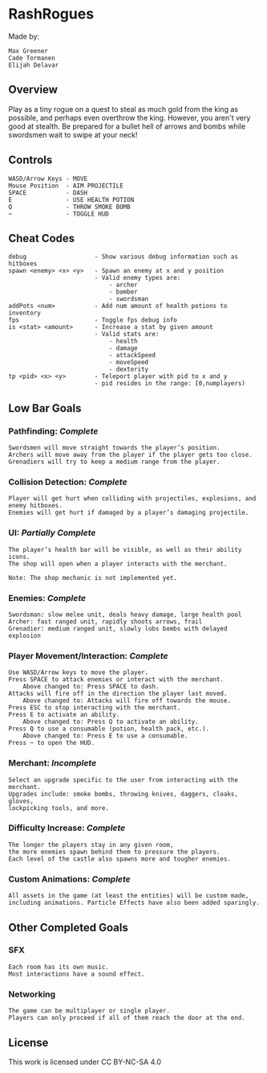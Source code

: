# RashRogues

Made by:

    Max Greener
    Cade Tormanen
    Elijah Delavar

## Overview

Play as a tiny rogue on a quest to steal as much gold from the king as possible,
and perhaps even overthrow the king.  However, you aren't very good at stealth.
Be prepared for a bullet hell of arrows and bombs while swordsmen wait to swipe
at your neck!

## Controls

    WASD/Arrow Keys - MOVE
    Mouse Position  - AIM PROJECTILE
    SPACE           - DASH
    E               - USE HEALTH POTION
    Q               - THROW SMOKE BOMB
    ~               - TOGGLE HUD

## Cheat Codes

    debug                   - Show various debug information such as hitboxes
    spawn <enemy> <x> <y>   - Spawn an enemy at x and y position
                            - Valid enemy types are: 
                                - archer
                                - bomber
                                - swordsman
    addPots <num>           - Add num amount of health potions to inventory
    fps                     - Toggle fps debug info
    is <stat> <amount>      - Increase a stat by given amount
                            - Valid stats are:
                                - health
                                - damage
                                - attackSpeed
                                - moveSpeed
                                - dexterity
    tp <pid> <x> <y>        - Teleport player with pid to x and y
                            - pid resides in the range: [0,numplayers)

## Low Bar Goals

### Pathfinding: *Complete*
    Swordsmen will move straight towards the player’s position.
    Archers will move away from the player if the player gets too close.
    Grenadiers will try to keep a medium range from the player.

### Collision Detection: *Complete*
    Player will get hurt when colliding with projectiles, explosions, and enemy hitboxes.
    Enemies will get hurt if damaged by a player’s damaging projectile.

### UI: *Partially Complete*
    The player’s health bar will be visible, as well as their ability icons.
    The shop will open when a player interacts with the merchant.
    
    Note: The shop mechanic is not implemented yet.

### Enemies: *Complete*
    Swordsman: slow melee unit, deals heavy damage, large health pool
    Archer: fast ranged unit, rapidly shoots arrows, frail
    Grenadier: medium ranged unit, slowly lobs bombs with delayed explosion

### Player Movement/Interaction: *Complete*
    Use WASD/Arrow keys to move the player. 
    Press SPACE to attack enemies or interact with the merchant. 
        Above changed to: Press SPACE to dash.
    Attacks will fire off in the direction the player last moved. 
        Above changed to: Attacks will fire off towards the mouse.
    Press ESC to stop interacting with the merchant.  
    Press E to activate an ability. 
        Above changed to: Press Q to activate an ability.
    Press Q to use a consumable (potion, health pack, etc.).
        Above changed to: Press E to use a consumable.
    Press ~ to open the HUD. 

### Merchant: *Incomplete*
    Select an upgrade specific to the user from interacting with the merchant.  
    Upgrades include: smoke bombs, throwing knives, daggers, cloaks, gloves,
    lockpicking tools, and more.

### Difficulty Increase: *Complete*
    The longer the players stay in any given room,
    the more enemies spawn behind them to pressure the players.
    Each level of the castle also spawns more and tougher enemies.

### Custom Animations: *Complete*
    All assets in the game (at least the entities) will be custom made, 
    including animations. Particle Effects have also been added sparingly.

## Other Completed Goals

### SFX
    Each room has its own music.
    Most interactions have a sound effect.

### Networking
    The game can be multiplayer or single player.
    Players can only proceed if all of them reach the door at the end.

## License

This work is licensed under CC BY-NC-SA 4.0